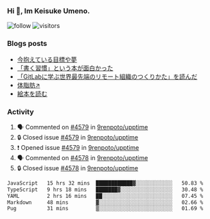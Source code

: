 ### Hi 👋, Im Keisuke Umeno.

<!--
**9renpoto/9renpoto** is a ✨ _special_ ✨ repository because its `README.md` (this file) appears on your GitHub profile.

Here are some ideas to get you started:

- 🔭 I’m currently working on ...
- 🌱 I’m currently learning ...
- 👯 I’m looking to collaborate on ...
- 🤔 I’m looking for help with ...
- 💬 Ask me about ...
- 📫 How to reach me: ...
- 😄 Pronouns: ...
- ⚡ Fun fact: ...
-->

![follow](https://img.shields.io/github/followers/9renpoto?label=Follow&style=social)
![visitors](https://komarev.com/ghpvc/?username=9renpoto&label=Profile%20views&color=0e75b6&style=flat)

### Blogs posts

<!-- BLOG-POST-LIST:START -->
- [今抱えている目標や夢](https://9renpoto.win/entry/2024/12/02/objective)
- [「書く習慣」という本が面白かった](https://9renpoto.win/entry/2024/11/11/leave_a_feeling_sad)
- [「GitLabに学ぶ世界最先端のリモート組織のつくりかた」を読んだ](https://9renpoto.win/entry/2024/09/10/remote_organization)
- [体脂肪↗](https://9renpoto.win/entry/2024/08/12/gaining_fat)
- [絵本を読む](https://9renpoto.win/entry/2024/07/26/picture_book)
<!-- BLOG-POST-LIST:END -->

### Activity

<!--START_SECTION:activity-->
1. 🗣 Commented on [#4579](https://github.com/9renpoto/upptime/issues/4579#issuecomment-2515494784) in [9renpoto/upptime](https://github.com/9renpoto/upptime)
2. 🔒 Closed issue [#4579](https://github.com/9renpoto/upptime/issues/4579) in [9renpoto/upptime](https://github.com/9renpoto/upptime)
3. ❗ Opened issue [#4579](https://github.com/9renpoto/upptime/issues/4579) in [9renpoto/upptime](https://github.com/9renpoto/upptime)
4. 🗣 Commented on [#4578](https://github.com/9renpoto/upptime/issues/4578#issuecomment-2515408101) in [9renpoto/upptime](https://github.com/9renpoto/upptime)
5. 🔒 Closed issue [#4578](https://github.com/9renpoto/upptime/issues/4578) in [9renpoto/upptime](https://github.com/9renpoto/upptime)
<!--END_SECTION:activity-->

<!--START_SECTION:waka-->

```txt
JavaScript   15 hrs 32 mins  ████████████▓░░░░░░░░░░░░   50.83 %
TypeScript   9 hrs 18 mins   ███████▓░░░░░░░░░░░░░░░░░   30.48 %
YAML         2 hrs 16 mins   ██░░░░░░░░░░░░░░░░░░░░░░░   07.45 %
Markdown     48 mins         ▓░░░░░░░░░░░░░░░░░░░░░░░░   02.66 %
Pug          31 mins         ▒░░░░░░░░░░░░░░░░░░░░░░░░   01.69 %
```

<!--END_SECTION:waka-->
